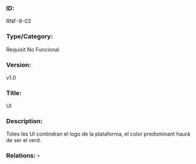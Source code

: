 ### ID:
RNF-8-03
### Type/Category:
Requisit No Funcional
### Version:
v1.0
### Title:
UI
### Description:
Totes les UI contindran el logo de la plataforma, el color predominant haurà de ser el verd.
### Relations: -

